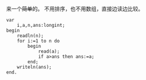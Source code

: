 来一个~~简单~~的。
不用排序，也不用数组，直接边读边比较。
```
var
    i,a,n,ans:longint;
begin
    readln(n);
    for i:=1 to n do
        begin
            read(a);
            if a>ans then ans:=a;
        end;
    writeln(ans);
end.
```